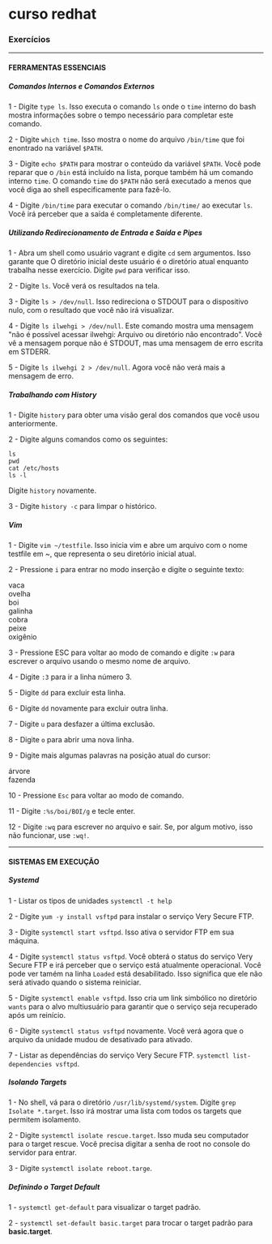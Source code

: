 # curso redhat

### Exercícios

----
#### FERRAMENTAS ESSENCIAIS

##### Comandos Internos e Comandos Externos

1 - Digite ```type ls```. Isso executa o comando ```ls``` onde o ```time``` interno do bash
mostra informações sobre o tempo necessário para completar este comando.

2 - Digite ```which time```. Isso mostra o nome do arquivo ```/bin/time``` que foi enontrado na variável ```$PATH```.

3 - Digite ```echo $PATH``` para mostrar o conteúdo da variável ```$PATH```. Você pode reparar que o ```/bin``` está incluído na lista, porque também há um comando interno ```time```.
O comando ```time``` do ```$PATH``` não será executado a menos que você diga ao shell especificamente para fazê-lo.

4 - Digite ```/bin/time``` para executar o comando ```/bin/time/``` ao executar ```ls```. Você irá perceber que a saída é completamente diferente.



##### Utilizando Redirecionamento de Entrada e Saída e Pipes

1 - Abra um shell como usuário vagrant e digite ```cd``` sem argumentos. Isso garante que
O diretório inicial deste usuário é o diretório atual enquanto trabalha nesse
exercício. Digite ```pwd``` para verificar isso.

2 - Digite ```ls```. Você verá os resultados na tela.

3 - Digite ```ls > /dev/null```. Isso redireciona o STDOUT para o dispositivo nulo, com o resultado que você não irá visualizar.

4 - Digite ```ls ilwehgi > /dev/null```. Este comando mostra uma mensagem "não é possível acessar ilwehgi: Arquivo ou diretório não encontrado". Você vê a mensagem porque não é STDOUT, mas uma
mensagem de erro escrita em STDERR.

5 - Digite ```ls ilwehgi 2 > /dev/null```. Agora você não verá mais a mensagem de erro.


##### Trabalhando com History

1 - Digite ```history``` para obter uma visão geral dos comandos que você usou anteriormente.

2 - Digite alguns comandos como os seguintes:
    
```ls``` <br>
```pwd``` <br>
```cat /etc/hosts``` <br>
```ls -l``` <br>
    
   Digite ```history``` novamente.

3 - Digite ```history -c``` para limpar o histórico.


##### Vim

1 - Digite ```vim ~/testfile```. Isso inicia vim e abre um arquivo com o nome testfile em ~, que representa o seu diretório inicial atual.

2 - Pressione ```i``` para entrar no modo inserção e digite o seguinte texto:

vaca <br>
ovelha <br>
boi <br>
galinha <br>
cobra <br>
peixe <br>
oxigênio <br>

3 - Pressione ESC para voltar ao modo de comando e digite ```:w``` para escrever o arquivo usando o mesmo nome de arquivo.

4 - Digite ```:3``` para ir a linha número 3.

5 - Digite ```dd``` para excluir esta linha.

6 - Digite ```dd``` novamente para excluir outra linha.

7 - Digite ```u``` para desfazer a última exclusão.

8 - Digite ```o``` para abrir uma nova linha.

9 - Digite mais algumas palavras na posição atual do cursor:

árvore <br>
fazenda <br>

10 - Pressione ```Esc``` para voltar ao modo de comando.

11 - Digite ```:%s/boi/BOI/g``` e tecle enter.

12 - Digite ```:wq``` para escrever no arquivo e sair. Se, por algum motivo, isso não funcionar, use ```:wq!```.


----
#### SISTEMAS EM EXECUÇÃO

##### Systemd

1 - Listar os tipos de unidades
```systemctl -t help```

2 - Digite ```yum -y install vsftpd``` para instalar o serviço Very Secure FTP.

3 - Digite ```systemctl start vsftpd```. Isso ativa o servidor FTP em sua máquina.

4 - Digite ```systemctl status vsftpd```. Você obterá o status do serviço Very Secure FTP e irá perceber que o serviço está atualmente operacional. Você pode ver tamém na linha ```Loaded``` está desabilitado. Isso significa que ele não será ativado quando o sistema reiniciar.

5 - Digite ```systemctl enable vsftpd```. Isso cria um link simbólico no diretório ```wants``` para o alvo multiusuário para garantir que o serviço seja recuperado após um reinício.

6 - Digite ```systemctl status vsftpd``` novamente. Você verá agora que o arquivo da unidade mudou de desativado para ativado.

7 - Listar as dependências do serviço Very Secure FTP. ```systemctl list-dependencies vsftpd```.


##### Isolando Targets

1 - No shell, vá para o diretório ```/usr/lib/systemd/system```. Digite ```grep Isolate *.target```. Isso irá mostrar uma lista com todos os targets que permitem isolamento.

2 - Digite ```systemctl isolate rescue.target```. Isso muda seu computador para o target rescue. Você precisa digitar a senha de root no console do servidor para entrar.

3 - Digite ```systemctl isolate reboot.targe```.


##### Definindo o Target Default

1 - ```systemctl get-default``` para visualizar o target padrão.

2 - ```systemctl set-default basic.target``` para trocar o target padrão para **basic.target**.


